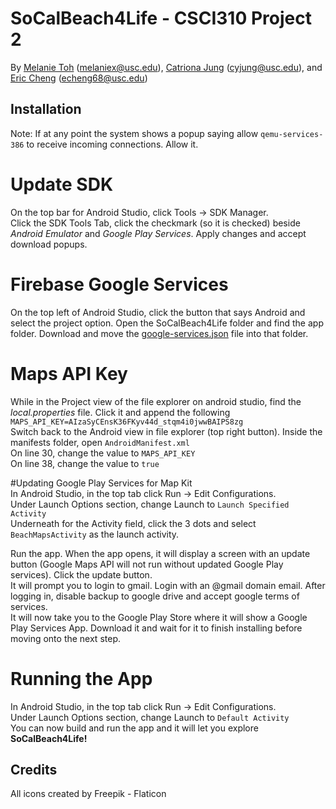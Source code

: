 # SoCalBeach4Life - CSCI310 Project 2
By [Melanie Toh](https://github.com/melanietoh) (melaniex@usc.edu), [Catriona Jung](https://github.com/cjung109) (cyjung@usc.edu), and [Eric Cheng](https://github.com/Eric-Chng) (echeng68@usc.edu)

## Installation

Note: If at any point the system shows a popup saying allow `qemu-services-386` to receive incoming connections. Allow it.

# Update SDK   
On the top bar for Android Studio, click Tools -> SDK Manager.  
Click the SDK Tools Tab, click the checkmark (so it is checked) beside *Android Emulator* and *Google Play Services*. Apply changes and accept download popups.  

# Firebase Google Services     
On the top left of Android Studio, click the button that says Android and select the project option. Open the SoCalBeach4Life folder and find the app folder. Download and move the [google-services.json](https://drive.google.com/file/d/1-rwRC8U6uoXm3KaWGPVmR4YUpU1E8YfD/view?usp=sharing) file into that folder. 

# Maps API Key      
While in the Project view of the file explorer on android studio, find the *local.properties* file. Click it and append the following `MAPS_API_KEY=AIzaSyCEnsK36FKyv44d_stqm4i0jwwBAIPS8zg`    
Switch back to the Android view in file explorer (top right button). Inside the manifests folder, open `AndroidManifest.xml`       
On line 30, change the value to `MAPS_API_KEY`     
On line 38, change the value to `true`      

#Updating Google Play Services for Map Kit         
In Android Studio, in the top tab click Run -> Edit Configurations.  
Under Launch Options section, change Launch to `Launch Specified Activity`     
Underneath for the Activity field, click the 3 dots and select `BeachMapsActivity` as the launch activity.    

Run the app. When the app opens, it will display a screen with an update button (Google Maps API will not run without updated Google Play services). Click the update button.  
It will prompt you to login to gmail. Login with an @gmail domain email. After logging in, disable backup to google drive and accept google terms of services.   
It will now take you to the Google Play Store where it will show a Google Play Services App. Download it and wait for it to finish installing before moving onto the next step.

# Running the App      
In Android Studio, in the top tab click Run -> Edit Configurations.   
Under Launch Options section, change Launch to `Default Activity`   
You can now build and run the app and it will let you explore **SoCalBeach4Life!**


## Credits

All icons created by Freepik - Flaticon
